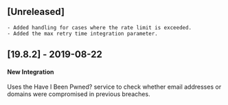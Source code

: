 ## [Unreleased]
    - Added handling for cases where the rate limit is exceeded.
    - Added the max retry time integration parameter.


## [19.8.2] - 2019-08-22
#### New Integration
Uses the Have I Been Pwned? service to check whether email addresses or domains were compromised in previous breaches.
